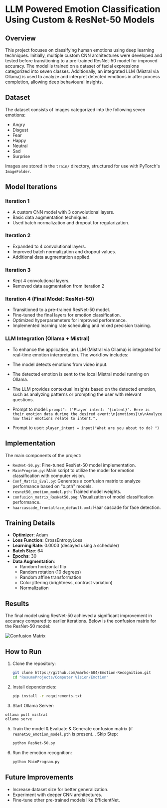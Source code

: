 # LLM Powered Emotion Classification Using Custom & ResNet-50 Models

## Overview
This project focuses on classifying human emotions using deep learning techniques. Initially, multiple custom CNN architectures were developed and tested before transitioning to a pre-trained ResNet-50 model for improved accuracy. The model is trained on a dataset of facial expressions categorized into seven classes. Additionally, an integrated LLM (Mistral via Ollama) is used to analyze and interpret detected emotions in after process completion, allowing deep behavioural insights.

## Dataset
The dataset consists of images categorized into the following seven emotions:
- Angry
- Disgust
- Fear
- Happy
- Neutral
- Sad
- Surprise

Images are stored in the `train/` directory, structured for use with PyTorch's `ImageFolder`.

## Model Iterations
### Iteration 1
- A custom CNN model with 3 convolutional layers.
- Basic data augmentation techniques.
- Used batch normalization and dropout for regularization.

### Iteration 2
- Expanded to 4 convolutional layers.
- Improved batch normalization and dropout values.
- Additional data augmentation applied.

### Iteration 3
- Kept 4 convolutional layers.
- Removed data augmentation from iteration 2

### Iteration 4 (Final Model: ResNet-50)
- Transitioned to a pre-trained ResNet-50 model.
- Fine-tuned the final layers for emotion classification.
- Optimized hyperparameters for improved performance.
- Implemented learning rate scheduling and mixed precision training.


### LLM Integration (Ollama + Mistral)

- To enhance the application, an LLM (Mistral via Ollama) is integrated for real-time emotion interpretation. The workflow includes:

- The model detects emotions from video input.

- The detected emotion is sent to the local Mistral model running on Ollama.

- The LLM provides contextual insights based on the detected emotion, such as analyzing patterns or prompting the user with relevant questions.

- Prompt to model: `prompt": f"Player intent: '{intent}'. Here is their emotion data during the desired event:\n{emotions}\n\nAnalyze how their emotions relate to intent.",`

- Prompt to user: `player_intent = input("What are you about to do? ")`


## Implementation
The main components of the project:
- `ResNet-50.py`: Fine-tuned ResNet-50 model implementation.
- `MainProgram.py`: Main script to utilize the model for emotion classification with computer vision.
- `Conf_Matrix_Eval.py`: Generates a confusion matrix to analyze performance based on "x.pth" models.
- `resnet50_emotion_model.pth`: Trained model weights.
- `confusion_matrix_ResNet50.png`: Visualization of model classification performance.
- `haarcascade_frontalface_default.xml`: Haar cascade for face detection.

## Training Details
- **Optimizer**: Adam
- **Loss Function**: CrossEntropyLoss
- **Learning Rate**: 0.0003 (decayed using a scheduler)
- **Batch Size**: 64
- **Epochs**: 30
- **Data Augmentation**:
  - Random horizontal flip
  - Random rotation (10 degrees)
  - Random affine transformation
  - Color jittering (brightness, contrast variation)
  - Normalization

## Results
The final model using ResNet-50 achieved a significant improvement in accuracy compared to earlier iterations. Below is the confusion matrix for the ResNet-50 model:

![Confusion Matrix](confusion_matrix_ResNet50.png)

## How to Run
1. Clone the repository:
   ```sh
   git clone https://github.com/marko-604/Emotion-Recognition.git
   cd "ResumeProjects/Computer Vision/Emotion"
   ```
2. Install dependencies:
   ```sh
   pip install -r requirements.txt
   ```
3. Start Ollama Server:
  ```sh
  ollama pull mistral
  ollama serve
  ```

5. Train the model & Evaluate & Generate confusion matrix (if `resnet50_emotion_model.pth` is present... Skip Step:
   ```sh
   python ResNet-50.py
   ```
6. Run the emotion recognition:
   ```sh
   python MainProgram.py
   ```

## Future Improvements
- Increase dataset size for better generalization.
- Experiment with deeper CNN architectures.
- Fine-tune other pre-trained models like EfficientNet.
